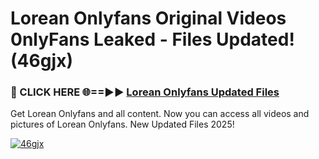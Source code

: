 # Lorean Onlyfans Original Videos 0nlyFans Leaked - Files Updated! (46gjx)

<h3>🔴 CLICK HERE 🌐==►► <a href="https://tinyurl.com/ehrbuxhb" rel="nofollow">Lorean Onlyfans Updated Files</a></h3>

Get Lorean Onlyfans and all content. Now you can access all videos and pictures of Lorean Onlyfans. New Updated Files 2025!

[![46gjx](https://i.imgur.com/lVYEuWS.gif)](https://tinyurl.com/ehrbuxhb)

